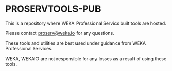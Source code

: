 # PROSERVTOOLS-PUB
This is a repository where WEKA Professional Servics built tools are hosted.

Please contact proserv@weka.io for any questions. 

These tools and utilities are best used under guidance from WEKA Professional Services.

WEKA, WEKAIO are not responsible for any losses as a result of using these tools.

